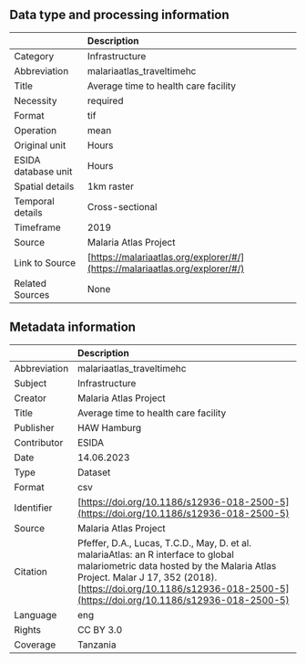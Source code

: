 ## Data type and processing information 

|                     | Description                                                                  |
|:--------------------|:-----------------------------------------------------------------------------|
| Category            | Infrastructure                                                               |
| Abbreviation        | malariaatlas_traveltimehc                                                    |
| Title               | Average time to health care facility                                         |
| Necessity           | required                                                                     |
| Format              | tif                                                                          |
| Operation           | mean                                                                         |
| Original unit       | Hours                                                                        |
| ESIDA database unit | Hours                                                                        |
| Spatial details     | 1km raster                                                                   |
| Temporal details    | Cross-sectional                                                              |
| Timeframe           | 2019                                                                         |
| Source              | Malaria Atlas Project                                                        |
| Link to Source      | [https://malariaatlas.org/explorer/#/](https://malariaatlas.org/explorer/#/) |
| Related Sources     | None                                                                         |

## Metadata information 

|              | Description                                                                                                                                                                                                                                                |
|:-------------|:-----------------------------------------------------------------------------------------------------------------------------------------------------------------------------------------------------------------------------------------------------------|
| Abbreviation | malariaatlas_traveltimehc                                                                                                                                                                                                                                  |
| Subject      | Infrastructure                                                                                                                                                                                                                                             |
| Creator      | Malaria Atlas Project                                                                                                                                                                                                                                      |
| Title        | Average time to health care facility                                                                                                                                                                                                                       |
| Publisher    | HAW Hamburg                                                                                                                                                                                                                                                |
| Contributor  | ESIDA                                                                                                                                                                                                                                                      |
| Date         | 14.06.2023                                                                                                                                                                                                                                                 |
| Type         | Dataset                                                                                                                                                                                                                                                    |
| Format       | csv                                                                                                                                                                                                                                                        |
| Identifier   | [https://doi.org/10.1186/s12936-018-2500-5](https://doi.org/10.1186/s12936-018-2500-5)                                                                                                                                                                     |
| Source       | Malaria Atlas Project                                                                                                                                                                                                                                      |
| Citation     | Pfeffer, D.A., Lucas, T.C.D., May, D. et al. malariaAtlas: an R interface to global malariometric data hosted by the Malaria Atlas Project. Malar J 17, 352 (2018). [https://doi.org/10.1186/s12936-018-2500-5](https://doi.org/10.1186/s12936-018-2500-5) |
| Language     | eng                                                                                                                                                                                                                                                        |
| Rights       | CC BY 3.0                                                                                                                                                                                                                                                  |
| Coverage     | Tanzania                                                                                                                                                                                                                                                   |
